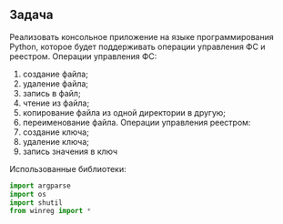 ## **Задача**
Реализовать консольное приложение на языке программирования Python, которое будет поддерживать операции управления ФС и реестром. Операции управления ФС: 
1. создание файла;
2. удаление файла;
3. запись в файл;
4. чтение из файла;
5. копирование файла из одной директории в другую;
6. переименование файла. 
Операции управления реестром:
7. создание ключа;
8. удаление ключа;
9. запись значения в ключ

Использованные библиотеки:
```Python
import argparse
import os
import shutil
from winreg import *
```